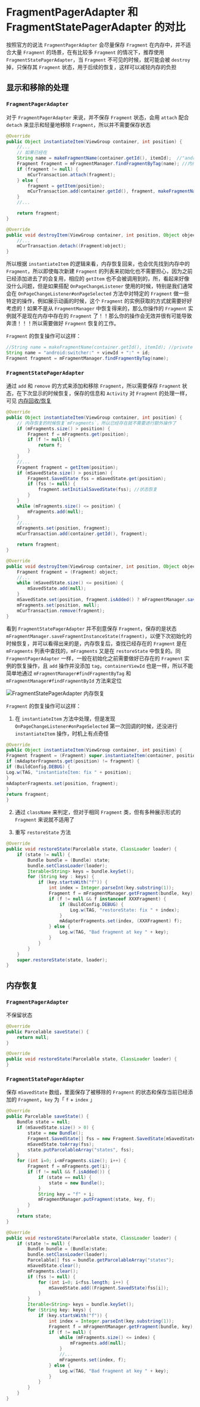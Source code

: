 # FragmentPagerAdapter 和 FragmentStatePagerAdapter 的对比

按照官方的说法 `FragmentPagerAdapter` 会尽量保存 `Fragment` 在内存中，并不适合大量 `Fragment` 的场景，在有比较多 `Fragment` 的情况下，推荐使用 `FragmentStatePagerAdapter`，当 `Fragment` 不可见的时候，就可能会被 `destroy` 掉，只保存其 `Fragment` 状态，用于后续的恢复，这样可以减轻内存的负担

## 显示和移除的处理

### `FragmentPagerAdapter`

对于 `FragmentPagerAdapter` 来说，并不保存 `Fragment` 状态，会用 `attach` 配合 `detach` 来显示和轻量地移除 `Fragment`，所以并不需要保存状态

```java
@Override
public Object instantiateItem(ViewGroup container, int position) {
    //...
    // 如果已经在
    String name = makeFragmentName(container.getId(), itemId);  //"android:switcher:" + viewId + ":" + id
    Fragment fragment = mFragmentManager.findFragmentByTag(name); //内存恢复回来，也会优先找到内存中的Fragment，所以每次新建Fragment 的ArrayList来初始化也不需要担心？
    if (fragment != null) {
        mCurTransaction.attach(fragment);
    } else {
        fragment = getItem(position);
        mCurTransaction.add(container.getId(), fragment, makeFragmentName(container.getId(), itemId));
    }
    //...

    return fragment;
}
```

```java
@Override
public void destroyItem(ViewGroup container, int position, Object object) {
    //...
    mCurTransaction.detach((Fragment)object);
}
```

所以根据 `instantiateItem` 的逻辑来看，内存恢复回来，也会优先找到内存中的 `Fragment`，所以即使每次新建 `Fragment` 的列表来初始化也不需要担心，因为之前已经添加进去了的会复用，相应的 `getItem` 也不会被调用到的，所，看起来好像没什么问题，但是如果搭配 `OnPageChangeListener` 使用的时候，特别是我们通常会在 `OnPageChangeListener#onPageSelected` 方法中对特定的 `Fragment` 做一些特定的操作，例如展示动画的时候，这个 `Fragment` 的实例获取的方式就需要好好考虑的！如果不是从 `FragmentManager` 中恢复得来的，那么你操作的 `Fragment` 实例就不是现在内存中存在的 `Fragment` 了！！那么你的操作会无效并很有可能导致奔溃！！！所以需要做好 `Fragment` 恢复的工作。

`Fragment` 的恢复操作可以这样：

```java
//String name = makeFragmentName(container.getId(), itemId); //private 方法
String name = "android:switcher:" + viewId + ":" + id;
Fragment fragment = mFragmentManager.findFragmentByTag(name);
```

### `FragmentStatePagerAdapter`

通过 `add` 和 `remove` 的方式来添加和移除 `Fragment`，所以需要保存 `Fragment` 状态，在下次显示的时候恢复，保存的信息和 `Activity` 对 `Fragment` 的处理一样，可见 [内存回收/恢复](./内存回收.png)

```java
@Override
public Object instantiateItem(ViewGroup container, int position) {
    // 内存恢复的时候恢复`mFragments`，所以已经存在就不需要进行额外操作了
    if (mFragments.size() > position) {
        Fragment f = mFragments.get(position);
        if (f != null) {
            return f;
        }
    }
    //...
    Fragment fragment = getItem(position);
    if (mSavedState.size() > position) {
        Fragment.SavedState fss = mSavedState.get(position);
        if (fss != null) {
            fragment.setInitialSavedState(fss); //状态恢复
        }
    }
    while (mFragments.size() <= position) {
        mFragments.add(null);
    }
    //....
    mFragments.set(position, fragment);
    mCurTransaction.add(container.getId(), fragment);

    return fragment;
}
```

```java
@Override
public void destroyItem(ViewGroup container, int position, Object object) {
    Fragment fragment = (Fragment) object;
    //...
    while (mSavedState.size() <= position) {
        mSavedState.add(null);
    }
    mSavedState.set(position, fragment.isAdded() ? mFragmentManager.saveFragmentInstanceState(fragment) : null);  //状态保存见 ./内存回收.png
    mFragments.set(position, null);
    mCurTransaction.remove(fragment);
}
```

看到 `FragmentStatePagerAdapter` 并不刻意保存 `Fragment`，保存的是状态 `mFragmentManager.saveFragmentInstanceState(fragment)`，以便下次初始化的时候恢复，并可以看得出来的是，内存恢复后，查找已经存在的 `Fragment` 是在 `mFragments` 列表中查找的，`mFragments` 又是在 `restoreState` 中恢复的。同 `FragmentPagerAdapter` 一样，一般在初始化之前需要做好已存在的 `Fragment` 实例的恢复操作，且 `add` 操作并没添加 `tag`，`containerViewId` 也是一样，所以不能简单地通过 `mFragmentManager#findFragmentByTag` 和 `mFragmentManager#findFragmentById` 方法来定位

![ FragmentStatePagerAdapter 内存恢复 ](./fragment_adapater_restore.png)

`Fragment` 的恢复操作可以这样：

1. 在 `instantiateItem` 方法中处理，但是发现 `OnPageChangeListener#onPageSelected` 第一次回调的时候，还没进行 `instantiateItem` 操作，时机上有点奇怪

  ```java
  @Override
  public Object instantiateItem(ViewGroup container, int position) {
  Fragment fragment = (Fragment) super.instantiateItem(container, position);
  if (mAdapterFragments.get(position) != fragment) {
  if (BuildConfig.DEBUG) {
  Log.w(TAG, "instantiateItem: fix " + position);
  }
  mAdapterFragments.set(position, fragment);
  }
  return fragment;
  }
  ```

2. 通过 `className` 来判定，但对于相同 `Fragment` 类，但有多种展示形式的 `Fragment` 来说就不适用了

3. 重写 `restoreState` 方法

```java
@Override
public void restoreState(Parcelable state, ClassLoader loader) {
    if (state != null) {
        Bundle bundle = (Bundle) state;
        bundle.setClassLoader(loader);
        Iterable<String> keys = bundle.keySet();
        for (String key : keys) {
            if (key.startsWith("f")) {
                int index = Integer.parseInt(key.substring(1));
                Fragment f = mFragmentManager.getFragment(bundle, key);
                if (f != null && f instanceof XXXFragment) {
                    if (BuildConfig.DEBUG) {
                        Log.w(TAG, "restoreState: fix " + index);
                    }
                    mAdapterFragments.set(index, (XXXFragment) f);
                } else {
                    Log.w(TAG, "Bad fragment at key " + key);
                }
            }
        }
    }
    super.restoreState(state, loader);
}
```

## 内存恢复

### `FragmentPagerAdapter`

不保留状态

```java
@Override
public Parcelable saveState() {
    return null;
}

@Override
public void restoreState(Parcelable state, ClassLoader loader) {
}
```

### `FragmentStatePagerAdapter`

保存 `mSavedState` 数组，里面保存了被移除的 `Fragment` 的状态和保存当前已经添加的 `Fragment`，`key` 为「 `f` + `index` 」

```java
@Override
public Parcelable saveState() {
    Bundle state = null;
    if (mSavedState.size() > 0) {
        state = new Bundle();
        Fragment.SavedState[] fss = new Fragment.SavedState[mSavedState.size()];
        mSavedState.toArray(fss);
        state.putParcelableArray("states", fss);
    }
    for (int i=0; i<mFragments.size(); i++) {
        Fragment f = mFragments.get(i);
        if (f != null && f.isAdded()) {
            if (state == null) {
                state = new Bundle();
            }
            String key = "f" + i;
            mFragmentManager.putFragment(state, key, f);
        }
    }
    return state;
}
```

```java
@Override
public void restoreState(Parcelable state, ClassLoader loader) {
    if (state != null) {
        Bundle bundle = (Bundle)state;
        bundle.setClassLoader(loader);
        Parcelable[] fss = bundle.getParcelableArray("states");
        mSavedState.clear();
        mFragments.clear();
        if (fss != null) {
            for (int i=0; i<fss.length; i++) {
                mSavedState.add((Fragment.SavedState)fss[i]);
            }
        }
        Iterable<String> keys = bundle.keySet();
        for (String key: keys) {
            if (key.startsWith("f")) {
                int index = Integer.parseInt(key.substring(1));
                Fragment f = mFragmentManager.getFragment(bundle, key);
                if (f != null) {
                    while (mFragments.size() <= index) {
                        mFragments.add(null);
                    }
                    //...
                    mFragments.set(index, f);
                } else {
                    Log.w(TAG, "Bad fragment at key " + key);
                }
            }
        }
    }
}
```
